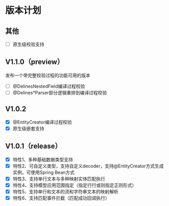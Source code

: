 # 版本计划

## 其他
- [ ] 原生级校验支持

## V1.1.0（preview）
发布一个带完整校验过程的功能可用的版本
- [ ] @DelinesNestedField编译过程校验
- [ ] @Delines*Parser部分逻辑重排到编译过程校验

## V1.0.2
- [x] @EntityCreator编译过程校验
- [x] 原生级嵌套支持

## V1.0.1（release）
- [x] 特性1、多种基础数据类型支持
- [x] 特性2、可自定义类型，支持自定义decoder，支持@EntityCreator方式生成实例，可使用Spring Bean方式
- [x] 特性3、支持单行文本与多种映射实体匹配执行
- [x] 特性4、支持模型应用范围指定（指定行行或则指定正则形式）
- [x] 特性5、支持单行和文本的流和字符串文本的映射解析
- [x] 特性6、支持匹配事件拦截（匹配成功回调执行）